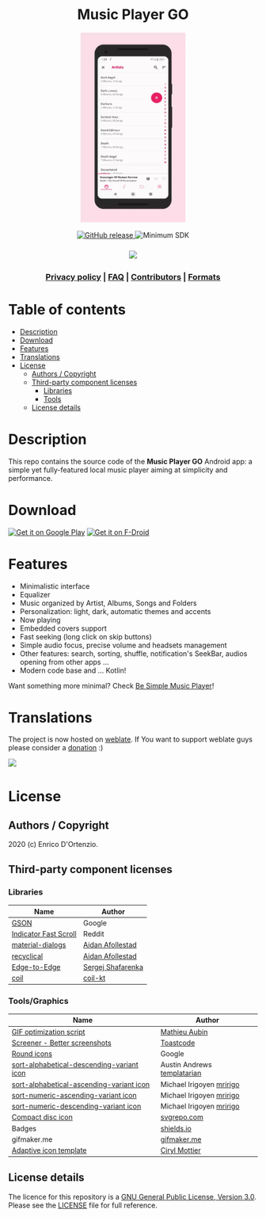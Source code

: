 <h1 align="center">Music Player GO</h1>

<p align="center">
<img height="384" src="mpgo-4-2-4_quality55.webp">
</p>

<p align="center">
  <!-- Latest Release -->
    <a href="https://github.com/enricocid/Music-Player-GO/releases">
      <img alt="GitHub release"
      src="https://img.shields.io/static/v1?label=Tag&message=v4.2.7&color=58F5D1">
    </a>
   <!-- Minimum SDK -->
    <a>
      <img alt="Minimum SDK"
      src="https://img.shields.io/static/v1?label=API&message=21&color=32B5ED">
    </a>
</p>

  <h3 align="center">
  <a href="https://hosted.weblate.org/engage/music-player-go/">
    <img src="https://hosted.weblate.org/widgets/music-player-go/-/287x66-white.png" />
  </a>
  </h3>

  <h3 align="center">
  <a href="PRIVACY.md">Privacy policy</a> |
  <a href="FAQ.md">FAQ</a> |
  <a href="CONTRIBUTORS.md">Contributors</a> |
  <a href="FORMATS.md">Formats</a>
  </h3>

  </h3>


# Table of contents

- [Description](#description)
- [Download](#download)
- [Features](#features)
- [Translations](#translations)
- [License](#license)
  - [Authors / Copyright](#authors--copyright)
  - [Third-party component licenses](#third-party-component-licenses)
    - [Libraries](#libraries)
    - [Tools](#tools)
  - [License details](#license-details)

# Description

This repo contains the source code of the **Music Player GO** Android app: a simple yet fully-featured local music player aiming at simplicity and performance.

# Download

[<img src="https://play.google.com/intl/en_us/badges/static/images/badges/en_badge_web_generic.png"
    alt="Get it on Google Play"
    height="80">](https://play.google.com/store/apps/details?id=com.iven.musicplayergo)
[<img src="https://fdroid.gitlab.io/artwork/badge/get-it-on.png"
    alt="Get it on F-Droid"
    height="80">](https://f-droid.org/packages/com.iven.musicplayergo/)

  
# Features

- Minimalistic interface
- Equalizer
- Music organized by Artist, Albums, Songs and Folders
- Personalization: light, dark, automatic themes and accents
- Now playing
- Embedded covers support
- Fast seeking (long click on skip buttons)
- Simple audio focus, precise volume and headsets management
- Other features: search, sorting, shuffle, notification's SeekBar, audios opening from other apps ...
- Modern code base and ... Kotlin!

Want something more minimal?
Check [Be Simple Music Player](https://github.com/enricocid/Music-Player-GO/tree/Be-Simple)!
 

# Translations

The project is now hosted on [weblate](https://hosted.weblate.org/engage/music-player-go/). If You want to support weblate guys
please consider a [donation](https://weblate.org/it/donate/new/) :)

<a href="https://hosted.weblate.org/engage/music-player-go/">
  <img src="https://hosted.weblate.org/widgets/music-player-go/-/88x31-white.png" />
</a>


# License

## Authors / Copyright

2020 (c) Enrico D'Ortenzio.


## Third-party component licenses

### Libraries

| Name                                                        | Author                  |
| ----------------------------------------------------------- | ------------------------- |
| [GSON](https://github.com/google/gson)                  | Google                       |
| [Indicator Fast Scroll](https://github.com/reddit/IndicatorFastScroll)                  | Reddit                       |
| [material-dialogs](https://github.com/afollestad/material-dialogs)                  | [Aidan Afollestad](https://github.com/afollestad)                       |
| [recyclical](https://github.com/afollestad/recyclical)                  | [Aidan Afollestad](https://github.com/afollestad)                       |
| [Edge-to-Edge](https://github.com/beworker/edge-to-edge)                  | [Sergej Shafarenka](https://github.com/beworker)                       |
| [coil](https://github.com/coil-kt/coil)                  | [coil-kt](https://github.com/coil-kt)                       |

### Tools/Graphics

| Name                                                        | Author                  |
| ----------------------------------------------------------- | ------------------------- |
| [GIF optimization script](https://github.com/mathieu-aubin/tempgif)                  | [Mathieu Aubin](https://github.com/mathieu-aubin)                       |
| [Screener - Better screenshots](https://play.google.com/store/apps/details?id=de.toastcode.screener) | [Toastcode](https://toastco.de/)                       |
| [Round icons](https://material.io/tools/icons/?style=round) | Google                       |
| [sort-alphabetical-descending-variant icon](https://materialdesignicons.com/icon/sort-alphabetical-descending-variant) | Austin Andrews [templatarian](https://twitter.com/templarian)                       |
| [sort-alphabetical-ascending-variant icon](https://materialdesignicons.com/icon/sort-alphabetical-ascending-variant) | Michael Irigoyen [mririgo](https://twitter.com/mririgo)                       |
| [sort-numeric-ascending-variant icon](https://materialdesignicons.com/icon/sort-numeric-ascending-variant) | Michael Irigoyen [mririgo](https://twitter.com/mririgo)                       |
| [sort-numeric-descending-variant icon](https://materialdesignicons.com/icon/sort-numeric-descending-variant) | Michael Irigoyen [mririgo](https://twitter.com/mririgo) 
| [Compact disc icon](https://www.svgrepo.com/svg/181020/compact-disc-music) | [svgrepo.com](https://www.svgrepo.com)                       |
| Badges | [shields.io](https://shields.io/) 
| gifmaker.me | [gifmaker.me](https://gifmaker.me/)
| [Adaptive icon template](https://cyrilmottier.com/2017/07/06/adaptive-icon-template/) | [Ciryl Mottier](https://cyrilmottier.com/)                       |


## License details

The licence for this repository is a [GNU General Public License, Version 3.0](http://www.gnu.org/licenses/#GPL). Please see the [LICENSE](LICENSE.md) file for full reference.
